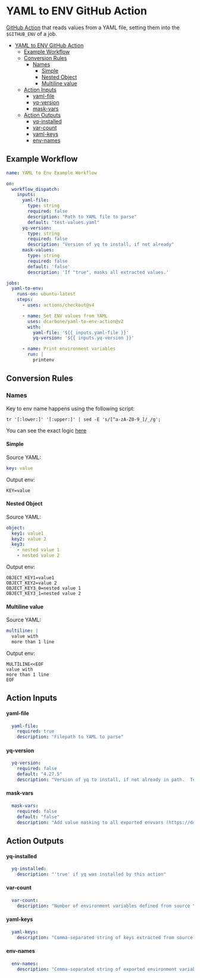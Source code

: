 # YAML to ENV GitHub Action

[GitHub Action](https://docs.github.com/en/actions) that reads values from a YAML file, setting them into the `$GITHUB_ENV` of a job.

<!-- TOC -->
* [YAML to ENV GitHub Action](#yaml-to-env-github-action)
  * [Example Workflow](#example-workflow)
  * [Conversion Rules](#conversion-rules)
    * [Names](#names)
      * [Simple](#simple)
      * [Nested Object](#nested-object)
      * [Multiline value](#multiline-value)
  * [Action Inputs](#action-inputs)
      * [yaml-file](#yaml-file)
      * [yq-version](#yq-version)
      * [mask-vars](#mask-vars)
  * [Action Outputs](#action-outputs)
      * [yq-installed](#yq-installed)
      * [var-count](#var-count)
      * [yaml-keys](#yaml-keys)
      * [env-names](#env-names)
<!-- TOC -->

## Example Workflow

```yaml
name: YAML to Env Example Workflow

on:
  workflow_dispatch:
    inputs:
      yaml-file:
        type: string
        required: false
        description: "Path to YAML file to parse"
        default: "test-values.yaml"
      yq-version:
        type: string
        required: false
        description: "Version of yq to install, if not already"
      mask-values:
        type: string
        required: false
        default: 'false'
        description: 'If "true", masks all extracted values.'

jobs:
  yaml-to-env:
    runs-on: ubuntu-latest
    steps:
      - uses: actions/checkout@v4

      - name: Set ENV values from YAML
        uses: dcarbone/yaml-to-env-action@v2
        with:
          yaml-file: '${{ inputs.yaml-file }}'
          yq-version: '${{ inputs.yq-version }}'

      - name: Print environment variables
        run: |
          printenv

```

## Conversion Rules

### Names

Key to env name happens using the following script:

```shell
tr '[:lower:]' '[:upper:]' | sed -E 's/[^a-zA-Z0-9_]/_/g';
```

You can see the exact logic [here](./scripts/yaml-to-env.sh)

#### Simple

Source YAML:
```yaml
key: value
```

Output env:
```text
KEY=value
```

#### Nested Object

Source YAML:
```yaml
object:
  key1: value1
  key2: value 2
  key3:
    - nested value 1
    - nested value 2
```

Output env:
```text
OBJECT_KEY1=value1
OBJECT_KEY2=value 2
OBJECT_KEY3_0=nested value 1
OBJECT_KEY3_1=nested value 2
```

#### Multiline value

Source YAML:
```yaml
multiline: |
  value with
  more than 1 line
```

Output env:
```text
MULTILINE<<EOF
value with
more than 1 line
EOF
```

## Action Inputs

#### yaml-file
```yaml
  yaml-file:
    required: true
    description: "Filepath to YAML to parse"
```

#### yq-version
```yaml
  yq-version:
    required: false
    default: "4.27.5"
    description: "Version of yq to install, if not already in path.  Tested with >= 4.25."
```

#### mask-vars
```yaml
  mask-vars:
    required: false
    default: "false"
    description: "Add value masking to all exported envvars (https://docs.github.com/en/actions/writing-workflows/choosing-what-your-workflow-does/workflow-commands-for-github-actions#example-masking-an-environment-variable)"
```

## Action Outputs

#### yq-installed
```yaml
  yq-installed:
    description: "'true' if yq was installed by this action"
```

#### var-count
```yaml
  var-count:
    description: "Number of environment variables defined from source YAML file."
```

#### yaml-keys
```yaml
  yaml-keys:
    description: "Comma-separated string of keys extracted from source YAML file."
```

#### env-names
```yaml
  env-names:
    description: "Comma-separated string of exported environment variable names"
```
